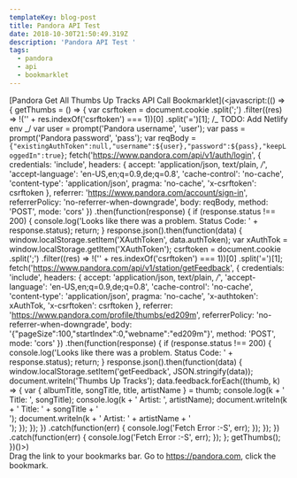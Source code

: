 ```yaml
---
templateKey: blog-post
title: Pandora API Test
date: 2018-10-30T21:50:49.319Z
description: 'Pandora API Test '
tags:
  - pandora
  - api
  - bookmarklet
---
```

\[Pandora Get All Thumbs Up Tracks API Call Bookmarklet](<javascript:(() => { getThumbs = () => { var csrftoken = document.cookie .split(';') .filter((res) => !('' + res.indexOf('csrftoken') === 1))\[0] .split('=')\[1]; /_ TODO: Add Netlify env _/ var user = prompt('Pandora username', 'user'); var pass = prompt('Pandora password', 'pass'); var reqBody = `{"existingAuthToken":null,"username":${user},"password":${pass},"keepLoggedIn":true}`; fetch('https://www.pandora.com/api/v1/auth/login', { credentials: 'include', headers: { accept: 'application/json, text/plain, _/_', 'accept-language': 'en-US,en;q=0.9,de;q=0.8', 'cache-control': 'no-cache', 'content-type': 'application/json', pragma: 'no-cache', 'x-csrftoken': csrftoken }, referrer: 'https://www.pandora.com/account/sign-in', referrerPolicy: 'no-referrer-when-downgrade', body: reqBody, method: 'POST', mode: 'cors' }) .then(function(response) { if (response.status !== 200) { console.log('Looks like there was a problem. Status Code: ' + response.status); return; } response.json().then(function(data) { window.localStorage.setItem('XAuthToken', data.authToken); var xAuthTok = window.localStorage.getItem('XAuthToken'); csrftoken = document.cookie .split(';') .filter((res) => !('' + res.indexOf('csrftoken') === 1))\[0] .split('=')\[1]; fetch('https://www.pandora.com/api/v1/station/getFeedback', { credentials: 'include', headers: { accept: 'application/json, text/plain, _/_', 'accept-language': 'en-US,en;q=0.9,de;q=0.8', 'cache-control': 'no-cache', 'content-type': 'application/json', pragma: 'no-cache', 'x-authtoken': xAuthTok, 'x-csrftoken': csrftoken }, referrer: 'https://www.pandora.com/profile/thumbs/ed209m', referrerPolicy: 'no-referrer-when-downgrade', body: '{"pageSize":100,"startIndex":0,"webname":"ed209m"}', method: 'POST', mode: 'cors' }) .then(function(response) { if (response.status !== 200) { console.log('Looks like there was a problem. Status Code: ' + response.status); return; } response.json().then(function(data) { window.localStorage.setItem('getFeedback', JSON.stringify(data)); document.writeln('Thumbs Up Tracks'); data.feedback.forEach((thumb, k) => { var { albumTitle, songTitle, title, artistName } = thumb; console.log(k + ' Title: ', songTitle); console.log(k + ' Artist: ', artistName); document.writeln(k + ' Title: ' + songTitle + '<br/>'); document.writeln(k + ' Artist: ' + artistName + '<br/>'); }); }); }) .catch(function(err) { console.log('Fetch Error :-S', err); }); }); }) .catch(function(err) { console.log('Fetch Error :-S', err); }); }; getThumbs(); })()>)\
Drag the link to your bookmarks bar. Go to https://pandora.com, click the bookmark.
